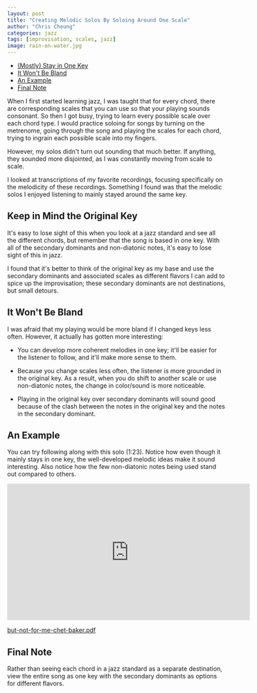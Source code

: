 ```yaml
---
layout: post
title: "Creating Melodic Solos By Soloing Around One Scale"
author: "Chris Cheung"
categories: jazz
tags: [improvisation, scales, jazz]
image: rain-on-water.jpg
---
```


- [(Mostly) Stay in One Key](#mostly-stay-in-one-key)
- [It Won't Be Bland](#it-wont-be-bland)
- [An Example](#an-example)
- [Final Note](#final-note)

When I first started learning jazz, I was taught that for every chord, there are corresponding scales that you can use so that your playing sounds consonant. So then I got busy, trying to learn every possible scale over each chord type. I would practice soloing for songs by turning on the metrenome, going through the song and playing the scales for each chord, trying to ingrain each possible scale into my fingers. 

However, my solos didn't turn out sounding that much better. If anything, they sounded more disjointed, as I was constantly moving from scale to scale. 

I looked at transcriptions of my favorite recordings, focusing specifically on the melodicity of these recordings. Something I found was that the melodic solos I enjoyed listening to mainly stayed around the same key.

## Keep in Mind the Original Key

It's easy to lose sight of this when you look at a jazz standard and see all the different chords, but remember that the song is based in one key. With all of the secondary dominants and non-diatonic notes, it's easy to lose sight of this in jazz. 

I found that it's better to think of the original key as my base and use the secondary dominants and associated scales as different flavors I can add to spice up the improvisation; these secondary dominants are not destinations, but small detours.

## It Won't Be Bland

I was afraid that my playing would be more bland if I changed keys less often. However, it actually has gotten more interesting: 

- You can develop more coherent melodies in one key; it'll be easier for the listener to follow, and it'll make more sense to them. 

- Because you change scales less often, the listener is more grounded in the original key. As a result, when you do shift to another scale or use non-diatonic notes, the change in color/sound is more noticeable.

- Playing in the original key over secondary dominants will sound good because of the clash between the notes in the original key and the notes in the secondary dominant.

## An Example

You can try following along with this solo (1:23). Notice how even though it mainly stays in one key, the well-developed melodic ideas make it sound interesting. Also notice how the few non-diatonic notes being used stand out compared to others.

<iframe width="560" height="315" src="https://www.youtube.com/embed/R_f_mMJAezM?start=83" frameborder="0" allow="accelerometer; autoplay; clipboard-write; encrypted-media; gyroscope; picture-in-picture" allowfullscreen></iframe>

<a href="{{site.github.url}}/assets/transcriptions/but-not-for-me-chet-baker.pdf" target="_blank">but-not-for-me-chet-baker.pdf</a>

## Final Note

Rather than seeing each chord in a jazz standard as a separate destination, view the entire song as one key with the secondary dominants as options for different flavors.